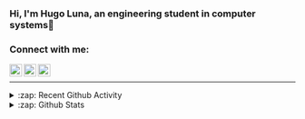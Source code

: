 ### Hi, I'm Hugo Luna, an engineering student in computer systems👋


### Connect with me:

[<img align="left" alt="codeSTACKr | Twitter" width="22px" src="https://cdn.jsdelivr.net/npm/simple-icons@v3/icons/twitter.svg" />][twitter]
[<img align="left" alt="codeSTACKr | LinkedIn" width="22px" src="https://cdn.jsdelivr.net/npm/simple-icons@v3/icons/linkedin.svg" />][linkedin]
[<img align="left" alt="codeSTACKr | Instagram" width="22px" src="https://cdn.jsdelivr.net/npm/simple-icons@v3/icons/instagram.svg" />][instagram]
</br>

---



<details>
  <summary>:zap: Recent Github Activity</summary>
  
<!--START_SECTION:activity-->
1. 🎉 Merged PR [#1](https://github.com//HugoLuna5/Rumiantes/pull/1) in [HugoLuna5/Rumiantes](https://github.com//HugoLuna5/Rumiantes)
2. 💪 Opened PR [#1](https://github.com//HugoLuna5/Rumiantes/pull/1) in [HugoLuna5/Rumiantes](https://github.com//HugoLuna5/Rumiantes)
<!--END_SECTION:activity-->

</details>

<details>
  <summary>:zap: Github Stats</summary>

  <img align="left" alt="HugoLuna5's Github Stats" src="https://github-readme-stats-git-master.hugoluna.vercel.app/api?username=HugoLuna5&show_icons=true&hide_border=true" />

  [![Top Langs](https://github-readme-stats-git-master.hugoluna.vercel.app/api/top-langs/?username=HugoLuna5)](https://github.com/HugoLuna5/github-readme-stats)

</details>


[twitter]: https://twitter.com/Hugo_Luna5
[instagram]: https://instagram.com/hugoluna5
[linkedin]: https://linkedin.com/in/hugodariolc
